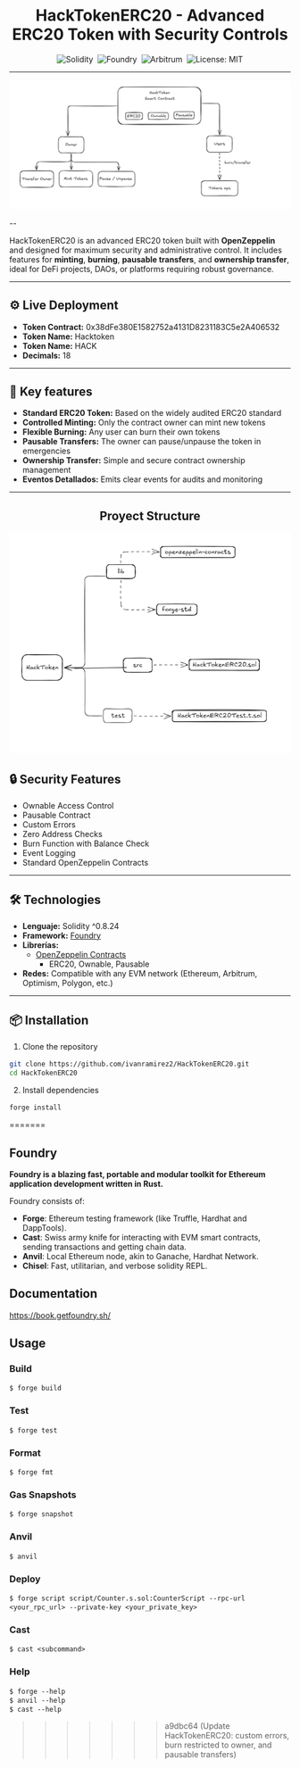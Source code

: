 <div align="center">
  
# HackTokenERC20 - Advanced ERC20 Token with Security Controls  

![Solidity](https://img.shields.io/badge/SOLIDITY-0.8.24-2C2C2C?style=for-the-badge&logo=solidity)&nbsp;
![Foundry](https://img.shields.io/badge/FOUNDRY-Framework-FFB800?style=for-the-badge)&nbsp;
![Arbitrum](https://img.shields.io/badge/ARBITRUM-Network-28A0F0?style=for-the-badge)&nbsp;
![License: MIT](https://img.shields.io/badge/LICENSE-MIT-yellow?style=for-the-badge)

---

![Hack Token Diagram](HackTokenArchitecture.png)

</div>
--

HackTokenERC20 is an advanced ERC20 token built with **OpenZeppelin** and designed for maximum security and administrative control. It includes features for **minting**, **burning**, **pausable transfers**, and **ownership transfer**, ideal for DeFi projects, DAOs, or platforms requiring robust governance. 

---

## :gear: Live Deployment
- **Token Contract:** 0x38dFe380E1582752a4131D8231183C5e2A406532
- **Token Name:** Hacktoken
- **Token Name:** HACK
- **Decimals:** 18

---

## 🚀 Key features
- **Standard ERC20 Token:** Based on the widely audited ERC20 standard
- **Controlled Minting:** Only the contract owner can mint new tokens
- **Flexible Burning:** Any user can burn their own tokens
- **Pausable Transfers:** The owner can pause/unpause the token in emergencies
- **Ownership Transfer:** Simple and secure contract ownership management
- **Eventos Detallados:**  Emits clear events for audits and monitoring

---
<div align="center">
  
##  Proyect Structure
</div>

<div align="center">

![Hack Token Diagram](ProyectStructure.png)

</div>


## 🔒 Security Features

- Ownable Access Control
- Pausable Contract
- Custom Errors
- Zero Address Checks
- Burn Function with Balance Check
- Event Logging
- Standard OpenZeppelin Contracts

---

## 🛠 Technologies   
- **Lenguaje:** Solidity ^0.8.24  
- **Framework:** [Foundry](https://book.getfoundry.sh/)  
- **Librerías:**  
  - [OpenZeppelin Contracts](https://github.com/OpenZeppelin/openzeppelin-contracts)  
    - ERC20, Ownable, Pausable  
- **Redes:** Compatible with any EVM network (Ethereum, Arbitrum, Optimism, Polygon, etc.) 

---

## 📦 Installation  
1. Clone the repository
```bash
git clone https://github.com/ivanramirez2/HackTokenERC20.git
cd HackTokenERC20
```
2. Install dependencies
```bash
forge install
```


=======
## Foundry

**Foundry is a blazing fast, portable and modular toolkit for Ethereum application development written in Rust.**

Foundry consists of:

- **Forge**: Ethereum testing framework (like Truffle, Hardhat and DappTools).
- **Cast**: Swiss army knife for interacting with EVM smart contracts, sending transactions and getting chain data.
- **Anvil**: Local Ethereum node, akin to Ganache, Hardhat Network.
- **Chisel**: Fast, utilitarian, and verbose solidity REPL.

## Documentation

https://book.getfoundry.sh/

## Usage

### Build

```shell
$ forge build
```

### Test

```shell
$ forge test
```

### Format

```shell
$ forge fmt
```

### Gas Snapshots

```shell
$ forge snapshot
```

### Anvil

```shell
$ anvil
```

### Deploy

```shell
$ forge script script/Counter.s.sol:CounterScript --rpc-url <your_rpc_url> --private-key <your_private_key>
```

### Cast

```shell
$ cast <subcommand>
```

### Help

```shell
$ forge --help
$ anvil --help
$ cast --help
```
>>>>>>> a9dbc64 (Update HackTokenERC20: custom errors, burn restricted to owner, and pausable transfers)
